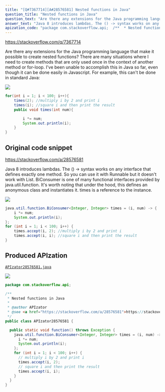 ```yaml
---
title: "[Q#7367714][A#28576581] Nested functions in Java"
question_title: "Nested functions in Java"
question_text: "Are there any extensions for the Java programming language that make it possible to create nested functions? There are many situations where I need to create methods that are only used once in the context of another method or for-loop. I've been unable to accomplish this in Java so far, even though it can be done easily in Javascript. For example,  this can't be done in standard Java:"
answer_text: "Java 8 introduces lambdas. The () -> syntax works on any interface that defines exactly one method.  So you can use it with Runnable but it doesn't work with List. BiConsumer is one of many functional interfaces provided by java.util.function. It's worth noting that under the hood, this defines an anonymous class and instantiates it.  times is a reference to the instance."
apization_code: "package com.stackoverflow.api;  /**  * Nested functions in Java  *  * @author APIzator  * @see <a href=\"https://stackoverflow.com/a/28576581\">https://stackoverflow.com/a/28576581</a>  */ public class APIzator28576581 {    public static void function() throws Exception {     java.util.function.BiConsumer<Integer, Integer> times = (i, num) -> {       i *= num;       System.out.println(i);     };     for (int i = 1; i < 100; i++) {       // multiply i by 2 and print i       times.accept(i, 2);       // square i and then print the result       times.accept(i, i);     }   } }"
---
```


https://stackoverflow.com/q/7367714

Are there any extensions for the Java programming language that make it possible to create nested functions? There are many situations where I need to create methods that are only used once in the context of another method or for-loop. I&#x27;ve been unable to accomplish this in Java so far, even though it can be done easily in Javascript.
For example,  this can&#x27;t be done in standard Java:


<div class="code-logo"><img src="/stackoverflow.png" /></div>

```java
for(int i = 1; i < 100; i++){
    times(2); //multiply i by 2 and print i
    times(i); //square i and then print the result
    public void times(int num){

        i *= num;
        System.out.println(i);
    }    
}
```


## Original code snippet

https://stackoverflow.com/a/28576581

Java 8 introduces lambdas.
The () -&gt; syntax works on any interface that defines exactly one method.  So you can use it with Runnable but it doesn&#x27;t work with List.
BiConsumer is one of many functional interfaces provided by java.util.function.
It&#x27;s worth noting that under the hood, this defines an anonymous class and instantiates it.  times is a reference to the instance.

<div class="code-logo"><img src="/stackoverflow.png" /></div>

```java
java.util.function.BiConsumer<Integer, Integer> times = (i, num) -> {
    i *= num;
    System.out.println(i);
};
for (int i = 1; i < 100; i++) {
    times.accept(i, 2); //multiply i by 2 and print i
    times.accept(i, i); //square i and then print the result
}
```

## Produced APIzation

[`APIzator28576581.java`](https://github.com/pasqualesalza/apization-temp-data/raw/master/search/APIzator28576581.java)

<div class="code-logo"><img src="/apizator.png" /></div>

```java
package com.stackoverflow.api;

/**
 * Nested functions in Java
 *
 * @author APIzator
 * @see <a href="https://stackoverflow.com/a/28576581">https://stackoverflow.com/a/28576581</a>
 */
public class APIzator28576581 {

  public static void function() throws Exception {
    java.util.function.BiConsumer<Integer, Integer> times = (i, num) -> {
      i *= num;
      System.out.println(i);
    };
    for (int i = 1; i < 100; i++) {
      // multiply i by 2 and print i
      times.accept(i, 2);
      // square i and then print the result
      times.accept(i, i);
    }
  }
}

```